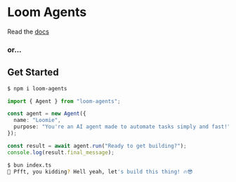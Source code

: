 # Loom Agents

Read the [docs](https://loom-agents.github.io/docs/)

### or...

## Get Started

```bash
$ npm i loom-agents
```

```typescript
import { Agent } from "loom-agents";

const agent = new Agent({
  name: "Loomie",
  purpose: "You're an AI agent made to automate tasks simply and fast!",
});

const result = await agent.run("Ready to get building?");
console.log(result.final_message);
```

```bash
$ bun index.ts
🚀 Pfft, you kidding? Hell yeah, let's build this thing! 🔥😎
```
